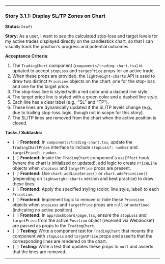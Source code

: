 ---

### **Story 3.1.1: Display SL/TP Zones on Chart**

**Status:** `Draft`

**Story:**
As a user, I want to see the calculated stop-loss and target levels for my active trades displayed directly on the candlestick chart, so that I can visually track the position's progress and potential outcomes.

**Acceptance Criteria:**
1.  The `TradingChart` component (`components/trading-chart.tsx`) is updated to accept `stopLoss` and `targetPrice` props for an active trade.
2.  When these props are provided, the `lightweight-charts` API is used to draw two distinct `PriceLine` objects on the chart: one for the stop-loss and one for the target price.
3.  The stop-loss line is styled with a red color and a dashed line style.
4.  The target price line is styled with a green color and a dashed line style.
5.  Each line has a clear label (e.g., "SL" and "TP").
6.  These lines are dynamically updated if the SL/TP levels change (e.g., due to trailing stop-loss logic, though not in scope for this story).
7.  The SL/TP lines are removed from the chart when the active position is closed.

**Tasks / Subtasks:**
-   `[ ]` **Frontend:** In `components/trading-chart.tsx`, update the `TradingChartProps` interface to include `stopLoss?: number` and `targetPrice?: number`.
-   `[ ]` **Frontend:** Inside the `TradingChart` component's `useEffect` hook (where the chart is initialized or updated), add logic to create `PriceLine` objects when `stopLoss` and `targetPrice` props are present.
-   `[ ]` **Frontend:** Use `chart.addLineSeries()` or `chart.addPriceLine()` (depending on `lightweight-charts` version and best practice) to draw these lines.
-   `[ ]` **Frontend:** Apply the specified styling (color, line style, label) to each `PriceLine`.
-   `[ ]` **Frontend:** Implement logic to remove or hide these `PriceLine` objects when `stopLoss` and `targetPrice` props are `null` or `undefined` (indicating no active position).
-   `[ ]` **Frontend:** In `app/dashboard/page.tsx`, ensure the `stopLoss` and `targetPrice` from the active `Position` object (received via WebSocket) are passed as props to the `TradingChart`.
-   `[ ]` **Testing:** Write a component test for `TradingChart` that mounts the component with `stopLoss` and `targetPrice` props and asserts that the corresponding lines are rendered on the chart.
-   `[ ]` **Testing:** Write a test that updates these props to `null` and asserts that the lines are removed.

---